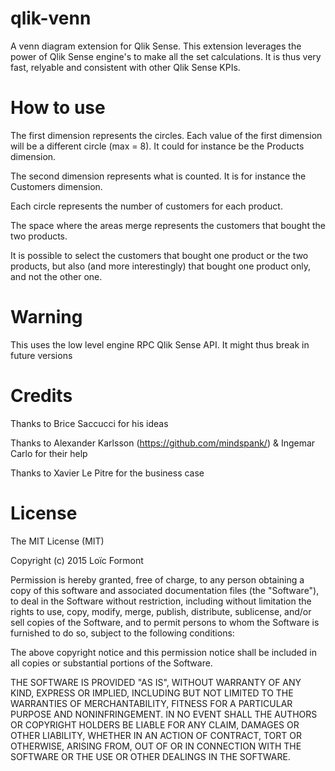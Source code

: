 # qlik-venn

A venn diagram extension for Qlik Sense. This extension leverages the power of Qlik Sense engine's to make all the set calculations. It is thus very fast, relyable and consistent with other Qlik Sense KPIs.

# How to use

The first dimension represents the circles. Each value of the first dimension will be a different circle (max = 8). It could for instance be the Products dimension.

The second dimension represents what is counted. It is for instance the Customers dimension.

Each circle represents the number of customers for each product.

The space where the areas merge represents the customers that bought the two products.

It is possible to select the customers that bought one product or the two products, but also (and more interestingly) that bought one product only, and not the other one.

# Warning

This uses the low level engine RPC Qlik Sense API. It might thus break in future versions

# Credits

Thanks to Brice Saccucci for his ideas

Thanks to Alexander Karlsson (https://github.com/mindspank/) & Ingemar Carlo for their help

Thanks to Xavier Le Pitre for the business case

# License

The MIT License (MIT)

Copyright (c) 2015 Loïc Formont

Permission is hereby granted, free of charge, to any person obtaining a copy of this software and associated documentation files (the "Software"), to deal in the Software without restriction, including without limitation the rights to use, copy, modify, merge, publish, distribute, sublicense, and/or sell copies of the Software, and to permit persons to whom the Software is furnished to do so, subject to the following conditions:

The above copyright notice and this permission notice shall be included in all copies or substantial portions of the Software.

THE SOFTWARE IS PROVIDED "AS IS", WITHOUT WARRANTY OF ANY KIND, EXPRESS OR IMPLIED, INCLUDING BUT NOT LIMITED TO THE WARRANTIES OF MERCHANTABILITY, FITNESS FOR A PARTICULAR PURPOSE AND NONINFRINGEMENT. IN NO EVENT SHALL THE AUTHORS OR COPYRIGHT HOLDERS BE LIABLE FOR ANY CLAIM, DAMAGES OR OTHER LIABILITY, WHETHER IN AN ACTION OF CONTRACT, TORT OR OTHERWISE, ARISING FROM, OUT OF OR IN CONNECTION WITH THE SOFTWARE OR THE USE OR OTHER DEALINGS IN THE SOFTWARE.